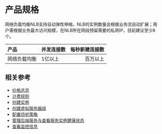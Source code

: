 # 产品规格

网络负载均衡NLB支持自动弹性伸缩，NLB的实例数量会根据业务流自动扩展；用户需根据业务最大访问规模，在NLB所在网段预留需要的私网IP，目前建议至少8个。


产品	| 并发连接数	| 每秒新建连接数	 |
:---|:--- |---: |
网络负载均衡	| 1亿以上 | 百万以上 | 

## 相关参考


- [价格总览](../Pricing/Price-Overview.md)
- [计费规则](../Pricing/Billing-Rules.md)
- [创建实例](../Getting-Started/Create-Instance.md)
- [创建虚拟服务器组](../Operation-Guide/TargetGroup-Management.md)
- [配置侦听策略](../Operation-Guide/Listener-Management.md)
- [管理后端服务与查看服务实例健康状态](../Operation-Guide/Backend-Management.md)
- [查看监控信息](../Operation-Guide/Monitoring.md)

